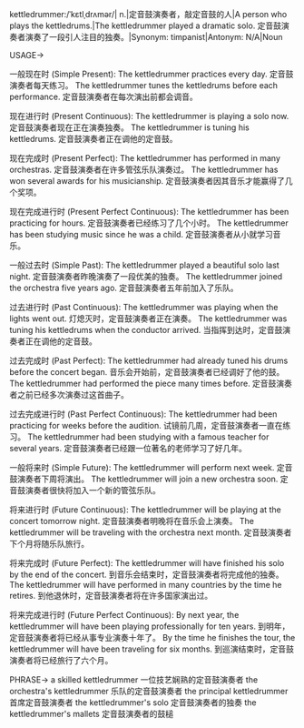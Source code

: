 kettledrummer:/ˈkɛtlˌdrʌmər/| n.|定音鼓演奏者，敲定音鼓的人|A person who plays the kettledrums.|The kettledrummer played a dramatic solo. 定音鼓演奏者演奏了一段引人注目的独奏。|Synonym: timpanist|Antonym: N/A|Noun

USAGE->

一般现在时 (Simple Present):
The kettledrummer practices every day.  定音鼓演奏者每天练习。
The kettledrummer tunes the kettledrums before each performance.  定音鼓演奏者在每次演出前都会调音。

现在进行时 (Present Continuous):
The kettledrummer is playing a solo now. 定音鼓演奏者现在正在演奏独奏。
The kettledrummer is tuning his kettledrums. 定音鼓演奏者正在调他的定音鼓。


现在完成时 (Present Perfect):
The kettledrummer has performed in many orchestras. 定音鼓演奏者在许多管弦乐队演奏过。
The kettledrummer has won several awards for his musicianship. 定音鼓演奏者因其音乐才能赢得了几个奖项。

现在完成进行时 (Present Perfect Continuous):
The kettledrummer has been practicing for hours. 定音鼓演奏者已经练习了几个小时。
The kettledrummer has been studying music since he was a child.  定音鼓演奏者从小就学习音乐。

一般过去时 (Simple Past):
The kettledrummer played a beautiful solo last night. 定音鼓演奏者昨晚演奏了一段优美的独奏。
The kettledrummer joined the orchestra five years ago. 定音鼓演奏者五年前加入了乐队。

过去进行时 (Past Continuous):
The kettledrummer was playing when the lights went out.  灯熄灭时，定音鼓演奏者正在演奏。
The kettledrummer was tuning his kettledrums when the conductor arrived.  当指挥到达时，定音鼓演奏者正在调他的定音鼓。


过去完成时 (Past Perfect):
The kettledrummer had already tuned his drums before the concert began.  音乐会开始前，定音鼓演奏者已经调好了他的鼓。
The kettledrummer had performed the piece many times before. 定音鼓演奏者之前已经多次演奏过这首曲子。

过去完成进行时 (Past Perfect Continuous):
The kettledrummer had been practicing for weeks before the audition.  试镜前几周，定音鼓演奏者一直在练习。
The kettledrummer had been studying with a famous teacher for several years.  定音鼓演奏者已经跟一位著名的老师学习了好几年。

一般将来时 (Simple Future):
The kettledrummer will perform next week. 定音鼓演奏者下周将演出。
The kettledrummer will join a new orchestra soon. 定音鼓演奏者很快将加入一个新的管弦乐队。

将来进行时 (Future Continuous):
The kettledrummer will be playing at the concert tomorrow night.  定音鼓演奏者明晚将在音乐会上演奏。
The kettledrummer will be traveling with the orchestra next month. 定音鼓演奏者下个月将随乐队旅行。

将来完成时 (Future Perfect):
The kettledrummer will have finished his solo by the end of the concert.  到音乐会结束时，定音鼓演奏者将完成他的独奏。
The kettledrummer will have performed in many countries by the time he retires.  到他退休时，定音鼓演奏者将在许多国家演出过。

将来完成进行时 (Future Perfect Continuous):
By next year, the kettledrummer will have been playing professionally for ten years. 到明年，定音鼓演奏者将已经从事专业演奏十年了。
By the time he finishes the tour, the kettledrummer will have been traveling for six months. 到巡演结束时，定音鼓演奏者将已经旅行了六个月。


PHRASE->
a skilled kettledrummer  一位技艺娴熟的定音鼓演奏者
the orchestra's kettledrummer  乐队的定音鼓演奏者
the principal kettledrummer 首席定音鼓演奏者
the kettledrummer's solo 定音鼓演奏者的独奏
the kettledrummer's mallets 定音鼓演奏者的鼓槌
